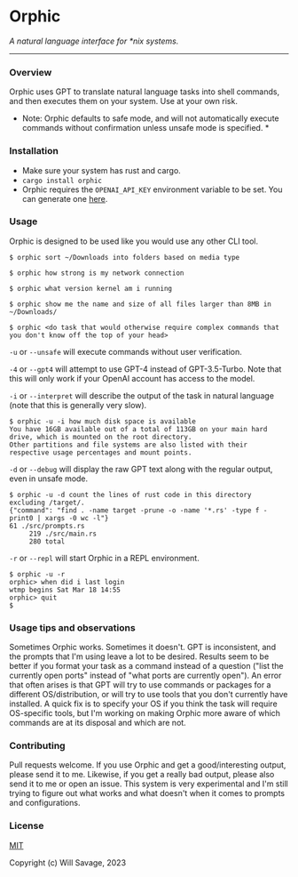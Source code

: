 # Orphic
*A natural language interface for \*nix systems.*

---
### Overview
Orphic uses GPT to translate natural language tasks into shell commands, and then executes them on your system. Use at your own risk.


* Note: Orphic defaults to safe mode, and will not automatically execute commands without confirmation unless unsafe mode is specified. *

### Installation
* Make sure your system has rust and cargo.
* `cargo install orphic`
* Orphic requires the `OPENAI_API_KEY` environment variable to be set. You can generate one [here](https://openai.com/).

### Usage
Orphic is designed to be used like you would use any other CLI tool.

`$ orphic sort ~/Downloads into folders based on media type`

`$ orphic how strong is my network connection`

`$ orphic what version kernel am i running`

`$ orphic show me the name and size of all files larger than 8MB in ~/Downloads/` 

`$ orphic <do task that would otherwise require complex commands that you don't know off the top of your head>`

`-u` or `--unsafe` will execute commands without user verification.

`-4` or `--gpt4` will attempt to use GPT-4 instead of GPT-3.5-Turbo. Note that this will only work if your OpenAI account has access to the model.

`-i` or `--interpret` will describe the output of the task in natural language (note that this is generally very slow).
```
$ orphic -u -i how much disk space is available
You have 16GB available out of a total of 113GB on your main hard 
drive, which is mounted on the root directory. 
Other partitions and file systems are also listed with their 
respective usage percentages and mount points.
```

`-d` or `--debug` will display the raw GPT text along with the regular output, even in unsafe mode.
```
$ orphic -u -d count the lines of rust code in this directory excluding /target/.
{"command": "find . -name target -prune -o -name '*.rs' -type f -print0 | xargs -0 wc -l"}
61 ./src/prompts.rs
     219 ./src/main.rs
     280 total
```

`-r` or `--repl` will start Orphic in a REPL environment.
```
$ orphic -u -r
orphic> when did i last login
wtmp begins Sat Mar 18 14:55
orphic> quit
$
```
### Usage tips and observations 
Sometimes Orphic works. Sometimes it doesn't. GPT is inconsistent, and the prompts that I'm using leave a lot to be desired. Results seem to be better if you format your task as a command instead of a question ("list the currently open ports" instead of "what ports are currently open"). An error that often arises is that GPT will try to use commands or packages for a different OS/distribution, or will try to use tools that you don't currently have installed. A quick fix is to specify your OS if you think the task will require OS-specific tools, but I'm working on making Orphic more aware of which commands are at its disposal and which are not. 

### Contributing 
Pull requests welcome. If you use Orphic and get a good/interesting output, please send it to me. Likewise, if you get a really bad output, please also send it to me or open an issue. This system is very experimental and I'm still trying to figure out what works and what doesn't when it comes to prompts and configurations.

### License
[MIT](https://choosealicense.com/licenses/mit/)

Copyright (c) Will Savage, 2023

